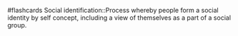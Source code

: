 #flashcards 
Social identification::Process whereby people form a social identity by self concept, including a view of themselves as a part of a social group.
<!--SR:!2023-11-16,9,250-->